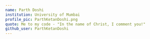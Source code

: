 ```yaml
---
name: Parth Doshi
institution: University of Mumbai
profile_pic: ParthKetanDoshi.png
quote: Me to my code - "In the name of Christ, I comment you!"
github_user: ParthKetanDoshi
---
```

